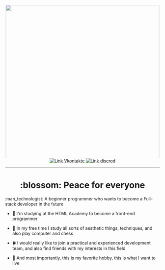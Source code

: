 <div id="header" align="center">
    <img src="https://n1s1.hsmedia.ru/ca/4f/5f/ca4f5f1ddb590b99f6d149ec7de5e619/500x195_0xac120002_8750934841540477179.gif" width="500">
    <div id="badges">
        <a href="https://vk.com/korsun112">
            <img src="https://img.shields.io/badge/VK-green?style=for-the-badge&logo=VK&logoColor=white" alt="Link Vkontakte">
        </a>
        <a href="https://discord.gg/jqFuwv96V6">
            <img src="https://img.shields.io/badge/Discord-green?style=for-the-badge&logo=Discord&logoColor=white" alt="Link discrod">
        </a>
    </div>
    <img src="https://komarev.com/ghpvc/?username=Korsun112&style=flat-square&color=green" alt=""/>
</div>

---

<h1 align="center"> :blossom: Peace for everyone </h1>

<p>:man_technologist: A beginner programmer who wants to become a Full-stack developer in the future</p>

- :seedling: I'm studying at the HTML Academy to become a front-end programmer

- :deciduous_tree: In my free time I study all sorts of aesthetic things, techniques, and also play computer and chess

- :four_leaf_clover: I would really like to join a practical and experienced development team, and also find friends with my interests in this field

- :leaves: And most importantly, this is my favorite hobby, this is what I want to live